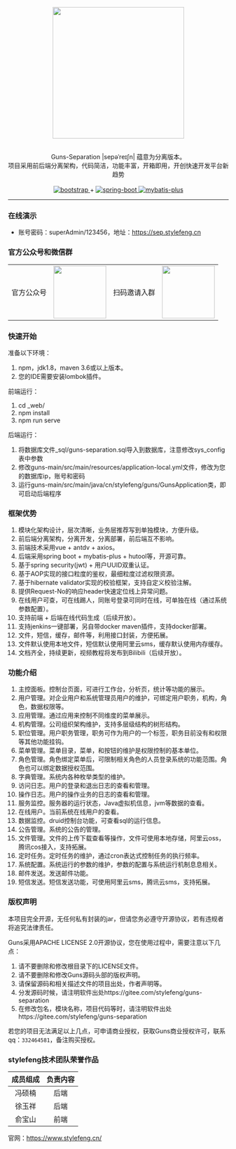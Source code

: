 <p align="center">
    <img src="https://images.gitee.com/uploads/images/2019/0109/214218_d2aa949b_551203.png" width="300">
    <br>      
    <br>      
    <p align="center">
        Guns-Separation |sepəˈreɪʃn| 蕴意为分离版本。<br/>
        项目采用前后端分离架构，代码简洁，功能丰富，开箱即用，开创快速开发平台新趋势<br/>
        <br>
        <a href="https://www.antdv.com/docs/vue/introduce-cn/">
            <img src="https://img.shields.io/badge/vue--ant--design-2.1.0-blue.svg" alt="bootstrap">
        </a> 
        +
        <a href="http://spring.io/projects/spring-boot">
            <img src="https://img.shields.io/badge/spring--boot-2.3.1-green.svg" alt="spring-boot">
        </a>
        <a href="http://mp.baomidou.com">
            <img src="https://img.shields.io/badge/mybatis--plus-3.3.2-blue.svg" alt="mybatis-plus">
        </a>  
    </p>
</p>

-----------------------------------------------------------------------------------------------

### 在线演示
* 账号密码：superAdmin/123456，地址：https://sep.stylefeng.cn

### 官方公众号和微信群
<table>
    <tr>
        <td>官方公众号</td>
        <td><img src="https://images.gitee.com/uploads/images/2019/0415/104911_9bc924a5_551203.png" width="120"/></td>
        <td>扫码邀请入群</td>
        <td><img src="https://images.gitee.com/uploads/images/2019/0419/103622_d6e9fa5d_551203.png" width="120"/></td>
    </tr>
</table>

### 快速开始

准备以下环境：
1. npm，jdk1.8，maven 3.6或以上版本。
2. 您的IDE需要安装lombok插件。

前端运行：
1. cd _web/
2. npm install
3. npm run serve

后端运行：
1. 将数据库文件_sql/guns-separation.sql导入到数据库，注意修改sys_config表中参数
2. 修改guns-main/src/main/resources/application-local.yml文件，修改为您的数据库ip，账号和密码
3. 运行guns-main/src/main/java/cn/stylefeng/guns/GunsApplication类，即可启动后端程序

### 框架优势

1. 模块化架构设计，层次清晰，业务层推荐写到单独模块，方便升级。
2. 前后端分离架构，分离开发，分离部署，前后端互不影响。
3. 前端技术采用vue + antdv + axios。
3. 后端采用spring boot + mybatis-plus + hutool等，开源可靠。
4. 基于spring security(jwt) + 用户UUID双重认证。
5. 基于AOP实现的接口粒度的鉴权，最细粒度过滤权限资源。
6. 基于hibernate validator实现的校验框架，支持自定义校验注解。
7. 提供Request-No的响应header快速定位线上异常问题。
8. 在线用户可查，可在线踢人，同账号登录可同时在线，可单独在线（通过系统参数配置）。
9. 支持前端 + 后端在线代码生成（后续开放）。
10. 支持jenkins一键部署，另自带docker maven插件，支持docker部署。
11. 文件，短信，缓存，邮件等，利用接口封装，方便拓展。
12. 文件默认使用本地文件，短信默认使用阿里云sms，缓存默认使用内存缓存。
13. 文档齐全，持续更新，视频教程将发布到Bilibili（后续开放）。

### 功能介绍

1. 主控面板。控制台页面，可进行工作台，分析页，统计等功能的展示。
2. 用户管理。对企业用户和系统管理员用户的维护，可绑定用户职务，机构，角色，数据权限等。
3. 应用管理。通过应用来控制不同维度的菜单展示。
4. 机构管理。公司组织架构维护，支持多层级结构的树形结构。
5. 职位管理。用户职务管理，职务可作为用户的一个标签，职务目前没有和权限等其他功能挂钩。
6. 菜单管理。菜单目录，菜单，和按钮的维护是权限控制的基本单位。
7. 角色管理。角色绑定菜单后，可限制相关角色的人员登录系统的功能范围。角色也可以绑定数据授权范围。
8. 字典管理。系统内各种枚举类型的维护。
9. 访问日志。用户的登录和退出日志的查看和管理。
10. 操作日志。用户的操作业务的日志的查看和管理。
11. 服务监控。服务器的运行状态，Java虚拟机信息，jvm等数据的查看。
12. 在线用户。当前系统在线用户的查看。
13. 数据监控。druid控制台功能，可查看sql的运行信息。
14. 公告管理。系统的公告的管理。
15. 文件管理。文件的上传下载查看等操作，文件可使用本地存储，阿里云oss，腾讯cos接入，支持拓展。
16. 定时任务。定时任务的维护，通过cron表达式控制任务的执行频率。
17. 系统配置。系统运行的参数的维护，参数的配置与系统运行机制息息相关。
18. 邮件发送。发送邮件功能。
19. 短信发送。短信发送功能，可使用阿里云sms，腾讯云sms，支持拓展。

### 版权声明

本项目完全开源，无任何私有封装的jar，但请您务必遵守开源协议，若有违规者将追究法律责任。

Guns采用APACHE LICENSE 2.0开源协议，您在使用过程中，需要注意以下几点：

1. 请不要删除和修改根目录下的LICENSE文件。
2. 请不要删除和修改Guns源码头部的版权声明。
3. 请保留源码和相关描述文件的项目出处，作者声明等。
4. 分发源码时候，请注明软件出处https://gitee.com/stylefeng/guns-separation
5. 在修改包名，模块名称，项目代码等时，请注明软件出处https://gitee.com/stylefeng/guns-separation

若您的项目无法满足以上几点，可申请商业授权，获取Guns商业授权许可，联系qq：`332464581`，备注购买授权。

### stylefeng技术团队荣誉作品

| 成员组成 | 负责内容 |
| :---: | :---: |
| 冯硕楠 | 后端 |
| 徐玉祥 | 后端 | 
| 俞宝山 | 前端 |

官网：https://www.stylefeng.cn/